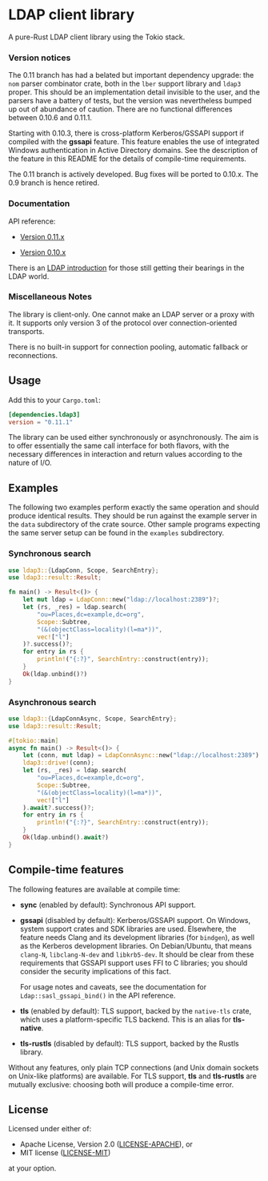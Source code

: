 # LDAP client library

A pure-Rust LDAP client library using the Tokio stack.

### Version notices

The 0.11 branch has had a belated but important dependency
upgrade: the `nom` parser combinator crate, both in the `lber` support library
and `ldap3` proper. This should be an implementation detail invisible to the user,
and the parsers have a battery of tests, but the version was nevertheless bumped up
out of abundance of caution. There are no functional differences between 0.10.6
and 0.11.1.

Starting with 0.10.3, there is cross-platform Kerberos/GSSAPI support if compiled
with the __gssapi__ feature. This feature enables the use of integrated Windows
authentication in Active Directory domains. See the description of the feature
in this README for the details of compile-time requirements.

The 0.11 branch is actively developed. Bug fixes will be ported to 0.10.x. The 0.9
branch is hence retired.

### Documentation

API reference:

- [Version 0.11.x](https://docs.rs/ldap3/0.11.1/ldap3/)

- [Version 0.10.x](https://docs.rs/ldap3/0.10.6/ldap3/)

There is an [LDAP introduction](https://github.com/inejge/ldap3/blob/27a247c8a6e4e2c86f664f4280c4c6499f0e9fe5/LDAP-primer.md)
for those still getting their bearings in the LDAP world.

### Miscellaneous Notes

The library is client-only. One cannot make an LDAP server or a proxy with it.
It supports only version 3 of the protocol over connection-oriented transports.

There is no built-in support for connection pooling, automatic fallback or
reconnections.

## Usage

Add this to your `Cargo.toml`:

```toml
[dependencies.ldap3]
version = "0.11.1"
```

The library can be used either synchronously or asynchronously. The aim is to
offer essentially the same call interface for both flavors, with the necessary
differences in interaction and return values according to the nature of I/O.

## Examples

The following two examples perform exactly the same operation and should produce identical
results. They should be run against the example server in the `data` subdirectory of the crate source.
Other sample programs expecting the same server setup can be found in the `examples` subdirectory.

### Synchronous search

```rust
use ldap3::{LdapConn, Scope, SearchEntry};
use ldap3::result::Result;

fn main() -> Result<()> {
    let mut ldap = LdapConn::new("ldap://localhost:2389")?;
    let (rs, _res) = ldap.search(
        "ou=Places,dc=example,dc=org",
        Scope::Subtree,
        "(&(objectClass=locality)(l=ma*))",
        vec!["l"]
    )?.success()?;
    for entry in rs {
        println!("{:?}", SearchEntry::construct(entry));
    }
    Ok(ldap.unbind()?)
}
```

### Asynchronous search

```rust
use ldap3::{LdapConnAsync, Scope, SearchEntry};
use ldap3::result::Result;

#[tokio::main]
async fn main() -> Result<()> {
    let (conn, mut ldap) = LdapConnAsync::new("ldap://localhost:2389").await?;
    ldap3::drive!(conn);
    let (rs, _res) = ldap.search(
        "ou=Places,dc=example,dc=org",
        Scope::Subtree,
        "(&(objectClass=locality)(l=ma*))",
        vec!["l"]
    ).await?.success()?;
    for entry in rs {
        println!("{:?}", SearchEntry::construct(entry));
    }
    Ok(ldap.unbind().await?)
}
```

## Compile-time features

The following features are available at compile time:

* __sync__ (enabled by default): Synchronous API support.

* __gssapi__ (disabled by default): Kerberos/GSSAPI support. On Windows, system support
  crates and SDK libraries are used. Elsewhere, the feature needs Clang and its development
  libraries (for `bindgen`), as well as the Kerberos development libraries. On Debian/Ubuntu,
  that means `clang-N`, `libclang-N-dev` and `libkrb5-dev`. It should be clear from these
  requirements that GSSAPI support uses FFI to C libraries; you should consider the security
  implications of this fact.

  For usage notes and caveats, see the documentation for `Ldap::sasl_gssapi_bind()` in
  the API reference.

* __tls__ (enabled by default): TLS support, backed by the `native-tls` crate, which uses
  a platform-specific TLS backend. This is an alias for __tls-native__.

* __tls-rustls__ (disabled by default): TLS support, backed by the Rustls library.

Without any features, only plain TCP connections (and Unix domain sockets on Unix-like
platforms) are available. For TLS support, __tls__ and __tls-rustls__ are mutually
exclusive: choosing both will produce a compile-time error.

## License

Licensed under either of:

 * Apache License, Version 2.0 ([LICENSE-APACHE](LICENSE-APACHE)), or
 * MIT license ([LICENSE-MIT](LICENSE-MIT))

at your option.
